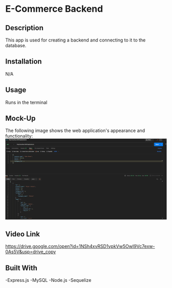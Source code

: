 # E-Commerce Backend



## Description

This app is used for creating a backend and connecting to it to the database.

## Installation

N/A

## Usage

Runs in the terminal

## Mock-Up

The following image shows the web application's appearance and functionality: 
![This shows what home page will look like](./assets/images/preview.png)

## Video Link

https://drive.google.com/open?id=1NSh4xvRSD1vpkVw5OwI9Vc7exw-0As5V&usp=drive_copy

## Built With

-Express.js
-MySQL
-Node.js
-Sequelize
